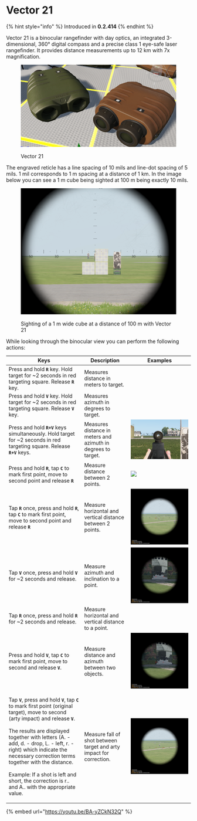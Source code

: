 # Vector 21

{% hint style="info" %}
Introduced in **0.2.414**
{% endhint %}

Vector 21 is a binocular rangefinder with day optics, an integrated 3-dimensional, 360° digital compass and a precise class 1 eye-safe laser rangefinder. It provides distance measurements up to 12 km with 7x magnification.

<figure><img src="../../../../.gitbook/assets/image (137).png" alt=""><figcaption><p>Vector 21</p></figcaption></figure>

The engraved reticle has a line spacing of 10 mils and line-dot spacing of 5 mils. 1 mil corresponds to 1 m spacing at a distance of 1 km. In the image below you can see a 1 m cube being sighted at 100 m being exactly 10 mils.

<figure><img src="../../../../.gitbook/assets/image (52).png" alt=""><figcaption><p>Sighting of a 1 m wide cube at a distance of 100 m with Vector 21</p></figcaption></figure>

While looking through the binocular view you can perform the following actions:

| Keys                                                                                                                                                                                                                                                                                                                                                                                                                                                                                                                                  | Description                                                         | Examples                                           |
| ------------------------------------------------------------------------------------------------------------------------------------------------------------------------------------------------------------------------------------------------------------------------------------------------------------------------------------------------------------------------------------------------------------------------------------------------------------------------------------------------------------------------------------- | ------------------------------------------------------------------- | -------------------------------------------------- |
| Press and hold **`R`** key. Hold target for \~2 seconds in red targeting square. Release **`R`** key.                                                                                                                                                                                                                                                                                                                                                                                                                                 | Measures distance in meters to target.                              |                                                    |
| Press and hold **`V`** key. Hold target for \~2 seconds in red targeting square. Release **`V`** key.                                                                                                                                                                                                                                                                                                                                                                                                                                 | Measures azimuth in degrees to target.                              |                                                    |
| Press and hold **`R+V`** keys simultaneously. Hold target for \~2 seconds in red targeting square. Release **`R+V`** keys.                                                                                                                                                                                                                                                                                                                                                                                                            | Measures distance in meters and azimuth in degrees to target.       | ![](<../../../../.gitbook/assets/image (45).png>)  |
| Press and hold **`R`**, tap **`C`** to mark first point, move to second point and release **`R`**                                                                                                                                                                                                                                                                                                                                                                                                                                     | Measure distance between 2 points.                                  | ![](<../../../../.gitbook/assets/image (72).png>)  |
| Tap **`R`** once, press and hold **`R`**, tap **`C`** to mark first point, move to second point and release **`R`**                                                                                                                                                                                                                                                                                                                                                                                                                   | Measure horizontal and vertical distance between 2 points.          | ![](<../../../../.gitbook/assets/image (99).png>)  |
| Tap **`V`** once, press and hold **`V`** for \~2 seconds and release.                                                                                                                                                                                                                                                                                                                                                                                                                                                                 | Measure azimuth and inclination to a point.                         | ![](<../../../../.gitbook/assets/image (126).png>) |
| Tap **`R`** once, press and hold **`R`** for \~2 seconds and release.                                                                                                                                                                                                                                                                                                                                                                                                                                                                 | Measure horizontal and vertical distance to a point.                |                                                    |
| Press and hold **`V`**, tap **`C`** to mark first point, move to second and release **`V`**.                                                                                                                                                                                                                                                                                                                                                                                                                                          | Measure distance and azimuth between two objects.                   | ![](<../../../../.gitbook/assets/image (85).png>)  |
| <p>Tap <strong><code>V</code></strong>, press and hold <strong><code>V</code></strong>, tap <strong><code>C</code></strong> to mark first point (original target), move to second (arty impact) and release <strong><code>V</code></strong>.<br><br>The results are displayed together with letters (A. - add, d. - drop, L. - left, r. - right) which indicate the necessary correction terms together with the distance.<br><br>Example: If a shot is left and short, the correction is r.. and A.. with the appropriate value.</p> | Measure fall of shot between target and arty impact for correction. | ![](<../../../../.gitbook/assets/image (62).png>)  |



{% embed url="https://youtu.be/BA-yZCkN32Q" %}

